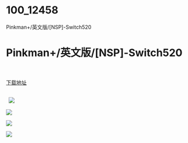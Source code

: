 # 100_12458
Pinkman+/英文版/[NSP]-Switch520
# Pinkman+/英文版/[NSP]-Switch520
 <br/></br>
[下载地址](https://www.switch520.cc/article/12458 "下载地址")
<br/></br>

<p><strong>&nbsp; <img src="https://www.switch520.cc/muke_img/upload_art_editor_20210410-1_2f4b8eff0691a29c3ce4ca3c57923d8a.jpg"> </strong></p>
<p><img src="https://www.switch520.cc/muke_img/upload_art_editor_20210410-1_079fb4b3bc57d4ba6363215e68572912.jpg"></p>
<p><img src="https://www.switch520.cc/muke_img/upload_art_editor_20210410-1_eead820d12a76a064989fa4c7840ec9c.jpg"></p>
<p><img src="https://www.switch520.cc/muke_img/upload_art_editor_20210410-1_d1fb86f0deaa68bc08c223fea09588d7.jpg"></p>
<p><strong>&nbsp;</strong></p>
